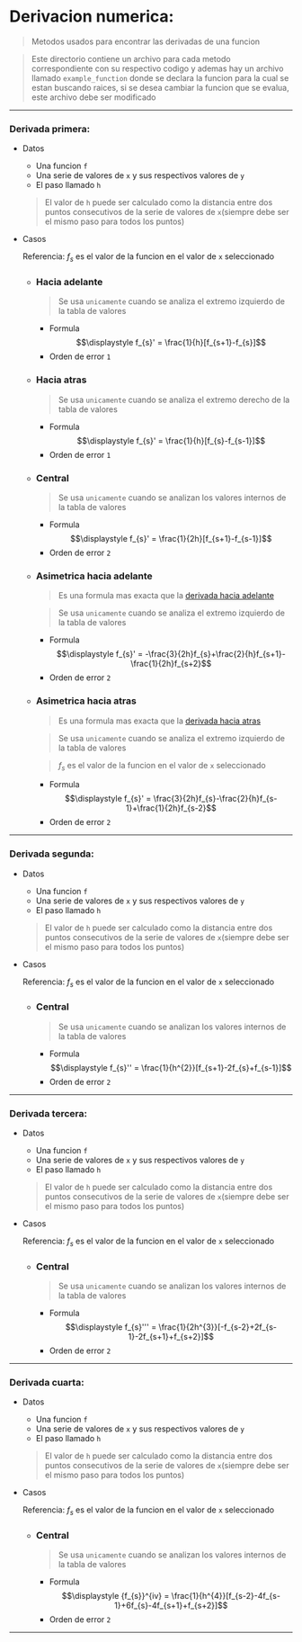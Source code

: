 # Derivacion numerica:
> Metodos usados para encontrar las derivadas de una funcion

> Este directorio contiene un archivo para cada metodo correspondiente con su respectivo codigo y ademas hay un archivo llamado `example_function` donde se declara la funcion para la cual se estan buscando raices, si se desea cambiar la funcion que se evalua, este archivo debe ser modificado


------------------------------------------------------------

### Derivada primera:

* Datos                      
    - Una funcion `f`
    - Una serie de valores de `x` y sus respectivos valores de `y`
    - El paso llamado `h`
    > El valor de `h` puede ser calculado como la distancia entre dos puntos consecutivos de la serie de valores de `x`(siempre debe ser el mismo paso para todos los puntos)

* Casos
  

    Referencia: $f_{s}$ es el valor de la funcion en el valor de `x` seleccionado
    - ### Hacia adelante
        >Se usa `unicamente` cuando se analiza el extremo izquierdo de la tabla de valores
        + Formula
            $$\displaystyle f_{s}' = \frac{1}{h}[f_{s+1}-f_{s}]$$
        + Orden de error `1`

    - ### Hacia atras
        >Se usa `unicamente` cuando se analiza el extremo derecho de la tabla de valores

        + Formula
            $$\displaystyle f_{s}' = \frac{1}{h}[f_{s}-f_{s-1}]$$
        + Orden de error `1`

    - ### Central
        >Se usa `unicamente` cuando se analizan los valores internos de la tabla de valores
        
        + Formula
            $$\displaystyle f_{s}' = \frac{1}{2h}[f_{s+1}-f_{s-1}]$$
        + Orden de error `2`

    - ### Asimetrica hacia adelante
        >Es una formula mas exacta que la [derivada hacia adelante](#hacia-adelante)
        
        >Se usa `unicamente` cuando se analiza el extremo izquierdo de la tabla de valores

        + Formula
            $$\displaystyle f_{s}' = -\frac{3}{2h}f_{s}+\frac{2}{h}f_{s+1}-\frac{1}{2h}f_{s+2}$$
        + Orden de error `2`
    - ### Asimetrica hacia atras
        >Es una formula mas exacta que la [derivada hacia atras](#hacia-atras)

        >Se usa `unicamente` cuando se analiza el extremo izquierdo de la tabla de valores
        
        >$f_{s}$ es el valor de la funcion en el valor de `x` seleccionado

        + Formula
            $$\displaystyle f_{s}' = \frac{3}{2h}f_{s}-\frac{2}{h}f_{s-1}+\frac{1}{2h}f_{s-2}$$
        + Orden de error `2`

------------------------------------------

### Derivada segunda:

* Datos                      
    - Una funcion `f`
    - Una serie de valores de `x` y sus respectivos valores de `y`
    - El paso llamado `h`
    > El valor de `h` puede ser calculado como la distancia entre dos puntos consecutivos de la serie de valores de `x`(siempre debe ser el mismo paso para todos los puntos)

* Casos

    Referencia: $f_{s}$ es el valor de la funcion en el valor de `x` seleccionado
    - ### Central
        >Se usa `unicamente` cuando se analizan los valores internos de la tabla de valores
        
        + Formula
            $$\displaystyle f_{s}'' = \frac{1}{h^{2}}[f_{s+1}-2f_{s}+f_{s-1}]$$
        + Orden de error `2`

------------------------------------------

### Derivada tercera:

* Datos                      
    - Una funcion `f`
    - Una serie de valores de `x` y sus respectivos valores de `y`
    - El paso llamado `h`
    > El valor de `h` puede ser calculado como la distancia entre dos puntos consecutivos de la serie de valores de `x`(siempre debe ser el mismo paso para todos los puntos)

* Casos

    Referencia: $f_{s}$ es el valor de la funcion en el valor de `x` seleccionado
    - ### Central
        >Se usa `unicamente` cuando se analizan los valores internos de la tabla de valores
        
        + Formula
            $$\displaystyle f_{s}''' = \frac{1}{2h^{3}}[-f_{s-2}+2f_{s-1}-2f_{s+1}+f_{s+2}]$$
        + Orden de error `2`

---------------------------------------------------------


### Derivada cuarta:

* Datos                      
    - Una funcion `f`
    - Una serie de valores de `x` y sus respectivos valores de `y`
    - El paso llamado `h`
    > El valor de `h` puede ser calculado como la distancia entre dos puntos consecutivos de la serie de valores de `x`(siempre debe ser el mismo paso para todos los puntos)

* Casos

    Referencia: $f_{s}$ es el valor de la funcion en el valor de `x` seleccionado
    - ### Central
        >Se usa `unicamente` cuando se analizan los valores internos de la tabla de valores
        
        + Formula
            $$\displaystyle {f_{s}}^{iv} = \frac{1}{h^{4}}[f_{s-2}-4f_{s-1}+6f_{s}-4f_{s+1}+f_{s+2}]$$
        + Orden de error `2`

------------------------------------------




